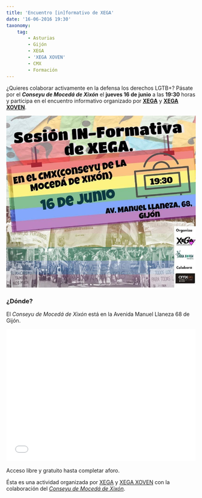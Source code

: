 ```yaml
---
title: 'Encuentro [in]formativo de XEGA'
date: '16-06-2016 19:30'
taxonomy:
    tag:
        - Asturias
        - Gijón
        - XEGA
        - 'XEGA XOVEN'
        - CMX
        - Formación
---
```


¿Quieres colaborar activamente en la defensa los derechos LGTB+? Pásate por el _**Conseyu de Mocedá de Xixón**_ el **jueves 16 de junio** a las **19:30** horas y participa en el encuentro informativo organizado por **[XEGA](//xega.org/es/)** y **[XEGA XOVEN](//xega.org/es/xega-xoven/)**.

![](20160616193000-0001a--cartel_sesion_informativa_cmx-xega-spa.jpg)

### ¿Dónde?

El _Conseyu de Mocedá de Xixón_ está en la Avenida Manuel Llaneza 68 de Gijón.

<iframe src="//www.openstreetmap.org/export/embed.html?bbox=-5.669605135917664%2C43.53369381117313%2C-5.666413307189941%2C43.535159961117046&amp;layer=mapnik&amp;marker=43.53442689060079%2C-5.6680092215538025" marginwidth="0" marginheight="0" scrolling="no" frameborder="0" height="350" width="100%"></iframe>

Acceso libre y gratuito hasta completar aforo.

Ésta es una actividad organizada por [XEGA](//xega.org/es/) y [XEGA XOVEN](//xega.org/es/xega-xoven/) con la colaboración del _[Conseyu de Mocedá de Xixón](//www.cmx.es)_.